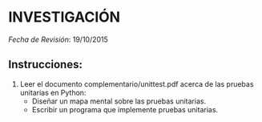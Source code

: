 # INVESTIGACIÓN

*Fecha de Revisión*: 19/10/2015

## Instrucciones:
1. Leer el documento complementario/unittest.pdf acerca de las pruebas unitarias en Python:
   - Diseñar un mapa mental sobre las pruebas unitarias.
   - Escribir un programa que implemente pruebas unitarias.
